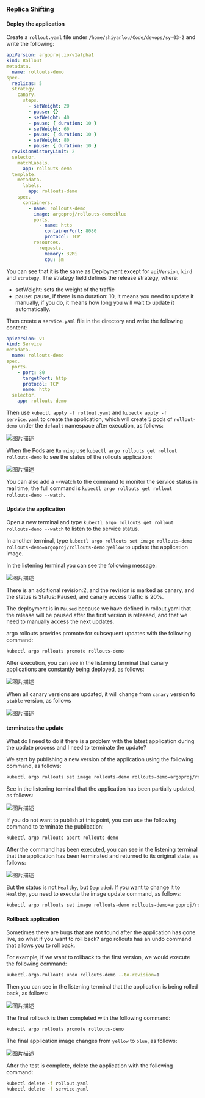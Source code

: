 ### Replica Shifting

#### Deploy the application

Create a `rollout.yaml` file under `/home/shiyanlou/Code/devops/sy-03-2` and write the following:

```yaml
apiVersion: argoproj.io/v1alpha1
kind: Rollout
metadata.
  name: rollouts-demo
spec.
  replicas: 5
  strategy.
    canary.
      steps.
        - setWeight: 20
        - pause: {}
        - setWeight: 40
        - pause: { duration: 10 }
        - setWeight: 60
        - pause: { duration: 10 }
        - setWeight: 80
        - pause: { duration: 10 }
  revisionHistoryLimit: 2
  selector.
    matchLabels.
      app: rollouts-demo
  template.
    metadata.
      labels.
        app: rollouts-demo
    spec.
      containers.
        - name: rollouts-demo
          image: argoproj/rollouts-demo:blue
          ports.
            - name: http
              containerPort: 8080
              protocol: TCP
          resources.
            requests.
              memory: 32Mi
              cpu: 5m
```

You can see that it is the same as Deployment except for `apiVersion`, `kind` and `strategy`.
The strategy field defines the release strategy, where:

- setWeight: sets the weight of the traffic
- pause: pause, if there is no duration: 10, it means you need to update it manually, if you do, it means how long you will wait to update it automatically.

Then create a `service.yaml` file in the directory and write the following content:

```yaml
apiVersion: v1
kind: Service
metadata.
  name: rollouts-demo
spec.
  ports.
    - port: 80
      targetPort: http
      protocol: TCP
      name: http
  selector.
    app: rollouts-demo
```

Then use `kubectl apply -f rollout.yaml` and `kubectk apply -f service.yaml` to create the application, which will create 5 pods of `rollout-demo` under the `default` namespace after execution, as follows:

![图片描述](assets/lab-example-of-a-grayscale-release-using-argo-rollouts-4-0.png)

When the Pods are `Running` use `kubectl argo rollouts get rollout rollouts-demo` to see the status of the rollouts application:

![图片描述](assets/lab-example-of-a-grayscale-release-using-argo-rollouts-4-1.png)

You can also add a --watch to the command to monitor the service status in real time, the full command is `kubectl argo rollouts get rollout rollouts-demo --watch`.

#### Update the application

Open a new terminal and type `kubectl argo rollouts get rollout rollouts-demo --watch` to listen to the service status.

In another terminal, type `kubectl argo rollouts set image rollouts-demo rollouts-demo=argoproj/rollouts-demo:yellow` to update the application image.

In the listening terminal you can see the following message:

![图片描述](assets/lab-example-of-a-grayscale-release-using-argo-rollouts-4-2.png)

There is an additional revision:2, and the revision is marked as canary, and the status is Status: Paused, and canary access traffic is 20%.

The deployment is in `Paused` because we have defined in rollout.yaml that the release will be paused after the first version is released, and that we need to manually access the next updates.

argo rollouts provides promote for subsequent updates with the following command:

```bash
kubectl argo rollouts promote rollouts-demo
```

After execution, you can see in the listening terminal that canary applications are constantly being deployed, as follows:

![图片描述](assets/lab-example-of-a-grayscale-release-using-argo-rollouts-4-3.png)

When all canary versions are updated, it will change from `canary` version to `stable` version, as follows

![图片描述](assets/lab-example-of-a-grayscale-release-using-argo-rollouts-4-4.png)

#### terminates the update

What do I need to do if there is a problem with the latest application during the update process and I need to terminate the update?

We start by publishing a new version of the application using the following command, as follows:

```bash
kubectl argo rollouts set image rollouts-demo rollouts-demo=argoproj/rollouts-demo:red
```

See in the listening terminal that the application has been partially updated, as follows:

![图片描述](assets/lab-example-of-a-grayscale-release-using-argo-rollouts-4-5.png)

If you do not want to publish at this point, you can use the following command to terminate the publication:

```bash
kubectl argo rollouts abort rollouts-demo
```

After the command has been executed, you can see in the listening terminal that the application has been terminated and returned to its original state, as follows:

![图片描述](assets/lab-example-of-a-grayscale-release-using-argo-rollouts-4-6.png)

But the status is not `Healthy`, but `Degraded`. If you want to change it to `Healthy`, you need to execute the image update command, as follows:

```bash
kubectl argo rollouts set image rollouts-demo rollouts-demo=argoproj/rollouts-demo:yellow
```

#### Rollback application

Sometimes there are bugs that are not found after the application has gone live, so what if you want to roll back? argo rollouts has an undo command that allows you to roll back.

For example, if we want to rollback to the first version, we would execute the following command:

```bash
kubectl-argo-rollouts undo rollouts-demo --to-revision=1
```

Then you can see in the listening terminal that the application is being rolled back, as follows:

![图片描述](assets/lab-example-of-a-grayscale-release-using-argo-rollouts-4-7.png)

The final rollback is then completed with the following command:

```bash
kubectl argo rollouts promote rollouts-demo
```

The final application image changes from `yellow` to `blue`, as follows:

![图片描述](assets/lab-example-of-a-grayscale-release-using-argo-rollouts-4-8.png)

After the test is complete, delete the application with the following command:

```bash
kubectl delete -f rollout.yaml
kubectl delete -f service.yaml
```
